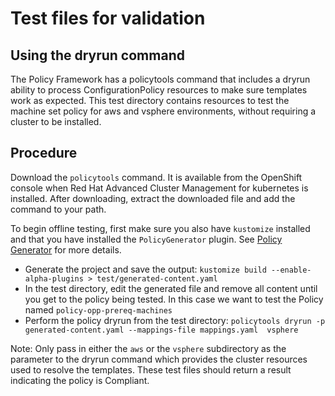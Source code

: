 # Test files for validation

## Using the dryrun command

The Policy Framework has a policytools command that includes a dryrun ability to process
ConfigurationPolicy resources to make sure templates work as expected.  This test 
directory contains resources to test the machine set policy for aws and vsphere
environments, without requiring a cluster to be installed.

## Procedure

Download the `policytools` command.  It is available from the OpenShift console when
Red Hat Advanced Cluster Management for kubernetes is installed. After downloading,
extract the downloaded file and add the command to your path.

To begin offline testing, first make sure you also have `kustomize` installed and that
you have installed the `PolicyGenerator` plugin.  See 
[Policy Generator](https://github.com/open-cluster-management-io/policy-collection/tree/main/policygenerator)
for more details.

- Generate the project and save the output: `kustomize build --enable-alpha-plugins > test/generated-content.yaml`
- In the test directory, edit the generated file and remove all content until you get to the policy being tested.  In this case we want to test the Policy named `policy-opp-prereq-machines`
- Perform the policy dryrun from the test directory: `policytools dryrun -p generated-content.yaml --mappings-file mappings.yaml  vsphere`

Note: Only pass in either the `aws` or the `vsphere` subdirectory as the parameter to the dryrun command which provides 
the cluster resources used to resolve the templates. These test files should return a result indicating the policy is
Compliant.
